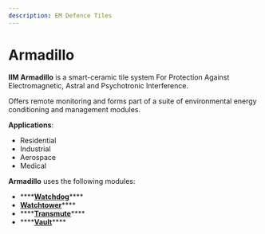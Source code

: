 ```yaml
---
description: EM Defence Tiles
---
```


# Armadillo

**IIM Armadillo** is a smart-ceramic tile system For Protection Against Electromagnetic, Astral and Psychotronic Interference. 

Offers remote monitoring and forms part of a suite of environmental energy conditioning and management modules.

**Applications**:

* Residential
* Industrial
* Aerospace
* Medical

**Armadillo** uses the following modules:

* \*\*\*\*[**Watchdog**](../../../energy/utilities/em-watchdog.md)\*\*\*\*
* [**Watchtower**](../../../energy/utilities/em-watchtower.md)\*\*\*\*
* \*\*\*\*[**Transmute**](../transmute.md)\*\*\*\*
* \*\*\*\*[**Vault**](../vault.md)\*\*\*\*







